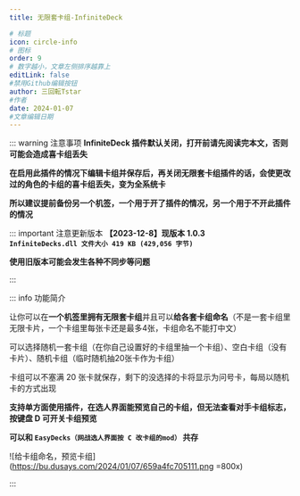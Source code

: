 ```yaml
---
title: 无限套卡组-InfiniteDeck

# 标题
icon: circle-info
# 图标
order: 9
# 数字越小，文章左侧排序越靠上
editLink: false
#禁用Github编辑按钮
author: 三回転Tstar
#作者
date: 2024-01-07
#文章编辑日期
---
```

::: warning 注意事项
**InfiniteDeck 插件默认关闭，打开前请先阅读完本文，否则可能会造成喜卡组丢失**

**在启用此插件的情况下编辑卡组并保存后，再关闭无限套卡组插件的话，会使更改过的角色的卡组的喜卡组丢失，变为全系统卡**

**所以建议提前备份另一个机签，一个用于开了插件的情况，另一个用于不开此插件的情况**


::: important 注意更新版本
**【2023-12-8】现版本 1.0.3　　　　`InfiniteDecks.dll 文件大小 419 KB (429,056 字节)`**

**使用旧版本可能会发生各种不同步等问题**

:::

::: info 功能简介

让你可以在**一个机签里拥有无限套卡组**并且可以**给各套卡组命名**（不是一套卡组里无限卡片，一个卡组里每张卡还是最多4张，卡组命名不能打中文）

可以选择随机一套卡组（在你自己设置好的卡组里抽一个卡组）、空白卡组（没有卡片）、随机卡组（临时随机抽20张卡作为卡组）

卡组可以不塞满 20 张卡就保存，剩下的没选择的卡将显示为问号卡，每局以随机卡的方式出现

**支持单方面使用插件，在选人界面能预览自己的卡组，但无法查看对手卡组标志，按键盘 D 可开关卡组预览**

**可以和 `EasyDecks（网战选人界面按 C 改卡组的mod）` 共存**

![给卡组命名，预览卡组](https://bu.dusays.com/2024/01/07/659a4fc705111.png =800x)

:::




